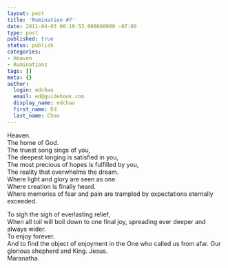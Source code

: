 ```yaml
---
layout: post
title: 'Rumination #7'
date: 2011-04-03 00:16:53.000000000 -07:00
type: post
published: true
status: publish
categories:
- Heaven
- Ruminations
tags: []
meta: {}
author:
  login: edchao
  email: ed@guidebook.com
  display_name: edchao
  first_name: Ed
  last_name: Chao
---
```

<p>Heaven.<br />
The home of God.<br />
The truest song sings of you,<br />
The deepest longing is satisfied in you,<br />
The most precious of hopes is fulfilled by you,<br />
The reality that overwhelms the dream.<br />
Where light and glory are seen as one.<br />
Where creation is finally heard.<br />
Where memories of fear and pain are trampled by expectations eternally exceeded.</p>
<p>To sigh the sigh of everlasting relief,<br />
When all toil will boil down to one final joy, spreading ever deeper and always wider.<br />
To enjoy forever.<br />
And to find the object of enjoyment in the One who called us from afar. Our glorious shepherd and King. Jesus.<br />
Maranatha.</p>
